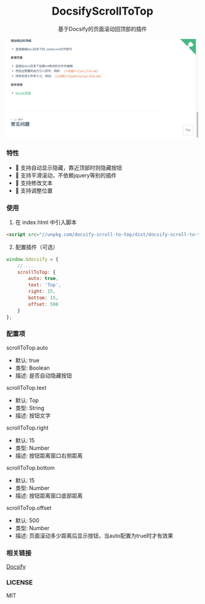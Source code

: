 <div align="center">
    <h1>DocsifyScrollToTop</h1>
    <div>基于Docsify的页面滚动回顶部的插件</div>
    <br/>
    <img width=700 src="./snapshot.png" alt="效果图" />
</div>


### 特性
- 🎉 支持自动显示隐藏，靠近顶部时则隐藏按钮
- 🎉 支持平滑滚动，不依赖jquery等别的插件
- 🎉 支持修改文本
- 🎉 支持调整位置


### 使用
1. 在 index.html 中引入脚本
```html
<script src="//unpkg.com/docsify-scroll-to-top/dist/docsify-scroll-to-top.min.js"></script>
```

2. 配置插件（可选）
```js
window.$docsify = {
    // ...
    scrollToTop: {
        auto: true,
        text: 'Top',
        right: 15,
        bottom: 15,
        offset: 500
    }
};
```


### 配置项
scrollToTop.auto
* 默认: true
* 类型: Boolean
* 描述: 是否自动隐藏按钮

scrollToTop.text
* 默认: Top
* 类型: String
* 描述: 按钮文字

scrollToTop.right
* 默认: 15
* 类型: Number
* 描述: 按钮距离窗口右侧距离

scrollToTop.bottom
* 默认: 15
* 类型: Number
* 描述: 按钮距离窗口底部距离

scrollToTop.offset
* 默认: 500
* 类型: Number
* 描述: 页面滚动多少距离后显示按钮，当auto配置为true时才有效果


### 相关链接
[Docsify](https://github.com/docsifyjs/docsify/)


### LICENSE
MIT
